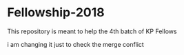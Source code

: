 # Fellowship-2018
This repository is meant to help the 4th batch of KP Fellows

i am changing it just to check the merge conflict
